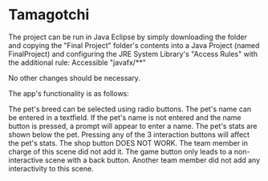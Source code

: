 Tamagotchi
======================================

The project can be run in Java Eclipse by simply downloading the folder and copying the "Final Project" folder's contents into a Java Project (named FinalProject) and configuring the JRE System Library's "Access Rules" with the additional rule: Accessible "javafx/**"

No other changes should be necessary.


The app's functionality is as follows:

The pet's breed can be selected using radio buttons.
The pet's name can be entered in a textfield.
If the pet's name is not entered and the name button is pressed, a prompt will appear to enter a name.
The pet's stats are shown below the pet.
Pressing any of the 3 interaction buttons will affect the pet's stats.
The shop button DOES NOT WORK.  The team member in charge of this scene did not add it.
The game button only leads to a non-interactive scene with a back button.  Another team member did not add any interactivity to this scene.
